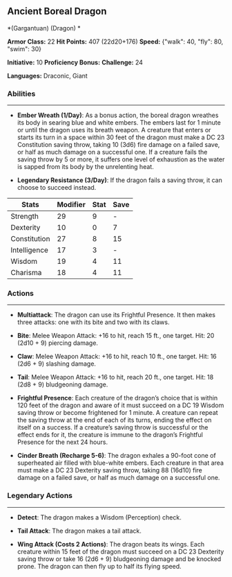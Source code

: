 ## Ancient Boreal Dragon
*(Gargantuan) (Dragon) *

**Armor Class:** 22
**Hit Points:** 407 (22d20+176)
**Speed:** {"walk": 40, "fly": 80, "swim": 30}

**Initiative:** 10
**Proficiency Bonus:**
**Challenge:** 24

**Languages:** Draconic, Giant

### Abilities
 --- 
- **Ember Wreath (1/Day)**: As a bonus action, the boreal dragon wreathes its body in searing blue and white embers. The embers last for 1 minute or until the dragon uses its breath weapon. A creature that enters or starts its turn in a space within 30 feet of the dragon must make a DC 23 Constitution saving throw, taking 10 (3d6) fire damage on a failed save, or half as much damage on a successful one. If a creature fails the saving throw by 5 or more, it suffers one level of exhaustion as the water is sapped from its body by the unrelenting heat.

- **Legendary Resistance (3/Day)**: If the dragon fails a saving throw, it can choose to succeed instead.



| Stats | Modifier | Stat | Save
| ---- | ---- | ---- | ---- |
| Strength | 29 | 9 | - |
| Dexterity | 10 | 0 | 7 |
| Constitution | 27 | 8 | 15 |
| Intelligence | 17 | 3 | - |
| Wisdom | 19 | 4 | 11 |
| Charisma | 18 | 4 | 11 |

### Actions
 --- 
- **Multiattack**: The dragon can use its Frightful Presence. It then makes three attacks: one with its bite and two with its claws.

- **Bite**: Melee Weapon Attack: +16 to hit, reach 15 ft., one target. Hit: 20 (2d10 + 9) piercing damage.

- **Claw**: Melee Weapon Attack: +16 to hit, reach 10 ft., one target. Hit: 16 (2d6 + 9) slashing damage.

- **Tail**: Melee Weapon Attack: +16 to hit, reach 20 ft., one target. Hit: 18 (2d8 + 9) bludgeoning damage.

- **Frightful Presence**: Each creature of the dragon’s choice that is within 120 feet of the dragon and aware of it must succeed on a DC 19 Wisdom saving throw or become frightened for 1 minute. A creature can repeat the saving throw at the end of each of its turns, ending the effect on itself on a success. If a creature’s saving throw is successful or the effect ends for it, the creature is immune to the dragon’s Frightful Presence for the next 24 hours.

- **Cinder Breath (Recharge 5-6)**: The dragon exhales a 90-foot cone of superheated air filled with blue-white embers. Each creature in that area must make a DC 23 Dexterity saving throw, taking 88 (16d10) fire damage on a failed save, or half as much damage on a successful one.

### Legendary Actions
 --- 
- **Detect**: The dragon makes a Wisdom (Perception) check.

- **Tail Attack**: The dragon makes a tail attack.

- **Wing Attack (Costs 2 Actions)**: The dragon beats its wings. Each creature within 15 feet of the dragon must succeed on a DC 23 Dexterity saving throw or take 16 (2d6 + 9) bludgeoning damage and be knocked prone. The dragon can then fly up to half its flying speed.

